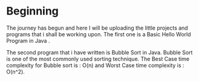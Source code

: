 # Beginning
The journey has begun and here I will be uploading the little projects and programs that i shall be working upon.
The first one is a Basic Hello World Program in Java .

The second program that i have written is Bubble Sort in Java. Bubble Sort is one of the most commonly used sorting technique. 
The Best Case time complexity for Bubble sort is : O(n) and Worst Case time complexity is : O(n^2).







































